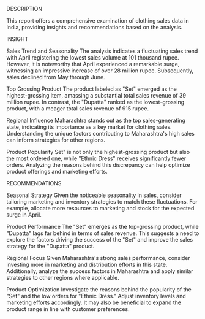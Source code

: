 DESCRIPTION

This report offers a comprehensive examination of clothing sales data in India, providing insights and recommendations based on the analysis.

INSIGHT

Sales Trend and Seasonality
The analysis indicates a fluctuating sales trend with April registering the lowest sales volume at 101 thousand rupee. However, it is noteworthy that April experienced a remarkable surge, witnessing an impressive increase of over 28 million rupee.
Subsequently, sales declined from May through June.

Top Grossing Product
The product labeled as "Set" emerged as the highest-grossing item, amassing a substantial total sales revenue of 39 million rupee.  In contrast, the "Dupatta" ranked as the lowest-grossing product, with a meager total sales revenue of 915 rupee.

Regional Influence
Maharashtra stands out as the top sales-generating state, indicating its importance as a key market for clothing sales.  Understanding the unique factors contributing to Maharashtra's high sales can inform strategies for other regions.

Product Popularity
Set" is not only the highest-grossing product but also the most ordered one, while "Ethnic Dress" receives significantly fewer orders. Analyzing the reasons behind this discrepancy can help optimize product offerings and marketing efforts.

RECOMMENDATIONS

Seasonal Strategy
Given the noticeable seasonality in sales, consider tailoring marketing and inventory strategies to match these fluctuations. For example, allocate more resources to marketing and stock for the expected surge in April.

Product Performance
The "Set" emerges as the top-grossing product, while "Dupatta" lags far behind in terms of sales revenue. This suggests a need to explore the factors driving the success of the "Set" and improve the sales strategy for the "Dupatta" product.

Regional Focus
Given Maharashtra's strong sales performance, consider investing more in marketing and distribution efforts in this state. Additionally, analyze the success factors in Maharashtra and apply similar strategies to other regions where applicable. 

Product Optimization
Investigate the reasons behind the popularity of the "Set" and the low orders for "Ethnic Dress." Adjust inventory levels and marketing efforts accordingly. It may also be beneficial to expand the product range in line with customer preferences.
